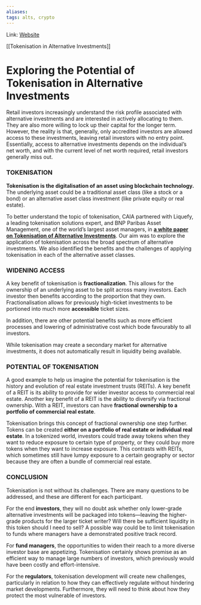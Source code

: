 ```yaml
---
aliases:
tags: alts, crypto
---
```

Link: [Website](https://www.allaboutalpha.com/blog/2021/03/18/exploring-the-potential-of-tokenisation-in-alternative-investments/)

[[Tokenisation in Alternative Investments]]

# Exploring the Potential of Tokenisation in Alternative Investments
Retail investors increasingly understand the risk profile associated with alternative investments and are interested in actively allocating to them. They are also more willing to lock up their capital for the longer term. However, the reality is that, generally, only accredited investors are allowed access to these investments, leaving retail investors with no entry point. Essentially, access to alternative investments depends on the individual’s net worth, and with the current level of net worth required, retail investors generally miss out.

### TOKENISATION
**Tokenisation is the digitalisation of an asset using blockchain technology.** The underlying asset could be a traditional asset class (like a stock or a bond) or an alternative asset class investment (like private equity or real estate).

To better understand the topic of tokenisation, CAIA partnered with Liquefy, a leading tokenisation solutions expert, and BNP Paribas Asset Management, one of the world’s largest asset managers, in **[a white paper on Tokenisation of Alternative Investments](https://caia.org/sites/default/files/2021-02/CAIA_Tokenisation_of_Alternatives.pdf)**. Our aim was to explore the application of tokenisation across the broad spectrum of alternative investments. We also identified the benefits and the challenges of applying tokenisation in each of the alternative asset classes.

### WIDENING ACCESS
A key benefit of tokenisation is **fractionalization**. This allows for the ownership of an underlying asset to be split across many investors. Each investor then benefits according to the proportion that they own. Fractionalisation allows for previously high-ticket investments to be portioned into much more **accessible** ticket sizes. 

In addition, there are other potential benefits such as more efficient processes and lowering of administrative cost which bode favourably to all investors.

While tokenisation may create a secondary market for alternative investments, it does not automatically result in liquidity being available.

### POTENTIAL OF TOKENISATION
A good example to help us imagine the potential for tokenisation is the history and evolution of real estate investment trusts (REITs). A key benefit of a REIT is its ability to provide for wider investor access to commercial real estate. Another key benefit of a REIT is the ability to diversify via fractional ownership. With a REIT, investors can have **fractional ownership to a portfolio of commercial real estate**. 

Tokenisation brings this concept of fractional ownership one step further. Tokens can be created **either on a portfolio of real estate or individual real estate**. In a tokenized world, investors could trade away tokens when they want to reduce exposure to certain type of property, or they could buy more tokens when they want to increase exposure. This contrasts with REITs, which sometimes still have lumpy exposure to a certain geography or sector because they are often a bundle of commercial real estate.

### CONCLUSION
Tokenisation is not without its challenges. There are many questions to be addressed, and these are different for each participant. 

For the end **investors**, they will no doubt ask whether only lower-grade alternative investments will be packaged into tokens—leaving the higher-grade products for the larger ticket writer? Will there be sufficient liquidity in this token should I need to sell? A possible way could be to limit tokenisation to funds where managers have a demonstrated positive track record.

For **fund managers**, the opportunities to widen their reach to a more diverse investor base are appetizing. Tokenisation certainly shows promise as an efficient way to manage large numbers of investors, which previously would have been costly and effort-intensive.

For the **regulators**, tokenisation development will create new challenges, particularly in relation to how they can effectively regulate without hindering market developments. Furthermore, they will need to think about how they protect the most vulnerable of investors.
